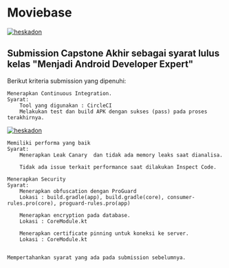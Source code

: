 # Moviebase

[![heskadon](https://circleci.com/gh/creativention/moviebase.svg?style=svg)](https://circleci.com/gh/creativention/moviebase)

## Submission Capstone Akhir sebagai syarat lulus kelas "Menjadi Android Developer Expert"

Berikut kriteria submission yang dipenuhi:

    Menerapkan Continuous Integration.
    Syarat:
        Tool yang digunakan : CircleCI
        Melakukan test dan build APK dengan sukses (pass) pada proses terakhirnya. 
[![heskadon](https://circleci.com/gh/creativention/moviebase.svg?style=shield)](https://circleci.com/gh/creativention/moviebase)

    Memiliki performa yang baik
    Syarat:
        Menerapkan Leak Canary  dan tidak ada memory leaks saat dianalisa.

        Tidak ada issue terkait performance saat dilakukan Inspect Code.

    Menerapkan Security
    Syarat:
        Menerapkan obfuscation dengan ProGuard
        Lokasi : build.gradle(app), build.gradle(core), consumer-rules.pro(core), proguard-rules.pro(app)
        
        Menerapkan encryption pada database.
        Lokasi : CoreModule.kt
        
        Menerapkan certificate pinning untuk koneksi ke server.
        Lokasi : CoreModule.kt
      

    Mempertahankan syarat yang ada pada submission sebelumnya.
